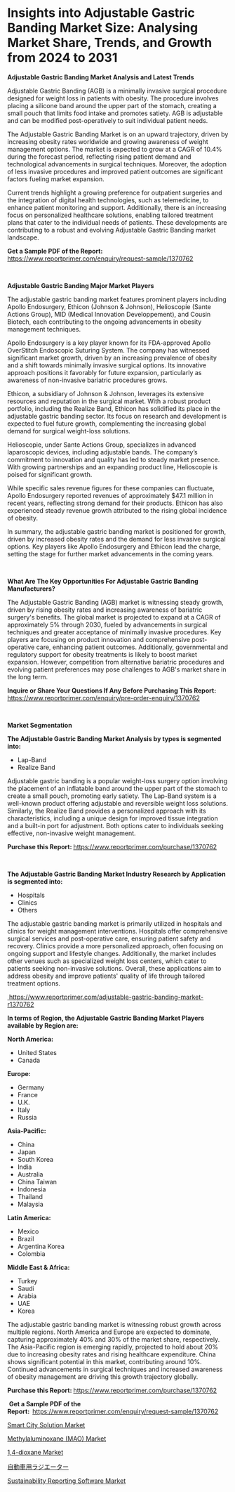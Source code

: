 <p><h1>Insights into Adjustable Gastric Banding Market Size: Analysing Market Share, Trends, and Growth from 2024 to 2031</h1></p><p><strong>Adjustable Gastric Banding Market Analysis and Latest Trends</strong></p>
<p><p>Adjustable Gastric Banding (AGB) is a minimally invasive surgical procedure designed for weight loss in patients with obesity. The procedure involves placing a silicone band around the upper part of the stomach, creating a small pouch that limits food intake and promotes satiety. AGB is adjustable and can be modified post-operatively to suit individual patient needs.</p><p>The Adjustable Gastric Banding Market is on an upward trajectory, driven by increasing obesity rates worldwide and growing awareness of weight management options. The market is expected to grow at a CAGR of 10.4% during the forecast period, reflecting rising patient demand and technological advancements in surgical techniques. Moreover, the adoption of less invasive procedures and improved patient outcomes are significant factors fueling market expansion.</p><p>Current trends highlight a growing preference for outpatient surgeries and the integration of digital health technologies, such as telemedicine, to enhance patient monitoring and support. Additionally, there is an increasing focus on personalized healthcare solutions, enabling tailored treatment plans that cater to the individual needs of patients. These developments are contributing to a robust and evolving Adjustable Gastric Banding market landscape.</p></p>
<p><strong>Get a Sample PDF of the Report:&nbsp;</strong> <a href="https://www.reportprimer.com/enquiry/request-sample/1370762">https://www.reportprimer.com/enquiry/request-sample/1370762</a></p>
<p>&nbsp;</p>
<p><strong>Adjustable Gastric Banding Major Market Players</strong></p>
<p><p>The adjustable gastric banding market features prominent players including Apollo Endosurgery, Ethicon (Johnson & Johnson), Helioscopie (Sante Actions Group), MID (Medical Innovation Developpement), and Cousin Biotech, each contributing to the ongoing advancements in obesity management techniques.</p><p>Apollo Endosurgery is a key player known for its FDA-approved Apollo OverStitch Endoscopic Suturing System. The company has witnessed significant market growth, driven by an increasing prevalence of obesity and a shift towards minimally invasive surgical options. Its innovative approach positions it favorably for future expansion, particularly as awareness of non-invasive bariatric procedures grows.</p><p>Ethicon, a subsidiary of Johnson & Johnson, leverages its extensive resources and reputation in the surgical market. With a robust product portfolio, including the Realize Band, Ethicon has solidified its place in the adjustable gastric banding sector. Its focus on research and development is expected to fuel future growth, complementing the increasing global demand for surgical weight-loss solutions.</p><p>Helioscopie, under Sante Actions Group, specializes in advanced laparoscopic devices, including adjustable bands. The company’s commitment to innovation and quality has led to steady market presence. With growing partnerships and an expanding product line, Helioscopie is poised for significant growth.</p><p>While specific sales revenue figures for these companies can fluctuate, Apollo Endosurgery reported revenues of approximately $47.1 million in recent years, reflecting strong demand for their products. Ethicon has also experienced steady revenue growth attributed to the rising global incidence of obesity.</p><p>In summary, the adjustable gastric banding market is positioned for growth, driven by increased obesity rates and the demand for less invasive surgical options. Key players like Apollo Endosurgery and Ethicon lead the charge, setting the stage for further market advancements in the coming years.</p></p>
<p>&nbsp;</p>
<p><strong>What Are The Key Opportunities For Adjustable Gastric Banding Manufacturers?</strong></p>
<p><p>The Adjustable Gastric Banding (AGB) market is witnessing steady growth, driven by rising obesity rates and increasing awareness of bariatric surgery's benefits. The global market is projected to expand at a CAGR of approximately 5% through 2030, fueled by advancements in surgical techniques and greater acceptance of minimally invasive procedures. Key players are focusing on product innovation and comprehensive post-operative care, enhancing patient outcomes. Additionally, governmental and regulatory support for obesity treatments is likely to boost market expansion. However, competition from alternative bariatric procedures and evolving patient preferences may pose challenges to AGB's market share in the long term.</p></p>
<p><strong>Inquire or Share Your Questions If Any Before Purchasing This Report:</strong> <a href="https://www.reportprimer.com/enquiry/pre-order-enquiry/1370762">https://www.reportprimer.com/enquiry/pre-order-enquiry/1370762</a></p>
<p>&nbsp;</p>
<p><strong>Market Segmentation</strong></p>
<p><strong>The Adjustable Gastric Banding Market Analysis by types is segmented into:</strong></p>
<p><ul><li>Lap-Band</li><li>Realize Band</li></ul></p>
<p><p>Adjustable gastric banding is a popular weight-loss surgery option involving the placement of an inflatable band around the upper part of the stomach to create a small pouch, promoting early satiety. The Lap-Band system is a well-known product offering adjustable and reversible weight loss solutions. Similarly, the Realize Band provides a personalized approach with its characteristics, including a unique design for improved tissue integration and a built-in port for adjustment. Both options cater to individuals seeking effective, non-invasive weight management.</p></p>
<p><strong>Purchase this Report:&nbsp;</strong><a href="https://www.reportprimer.com/purchase/1370762">https://www.reportprimer.com/purchase/1370762</a></p>
<p>&nbsp;</p>
<p><strong>The Adjustable Gastric Banding Market Industry Research by Application is segmented into:</strong></p>
<p><ul><li>Hospitals</li><li>Clinics</li><li>Others</li></ul></p>
<p><p>The adjustable gastric banding market is primarily utilized in hospitals and clinics for weight management interventions. Hospitals offer comprehensive surgical services and post-operative care, ensuring patient safety and recovery. Clinics provide a more personalized approach, often focusing on ongoing support and lifestyle changes. Additionally, the market includes other venues such as specialized weight loss centers, which cater to patients seeking non-invasive solutions. Overall, these applications aim to address obesity and improve patients' quality of life through tailored treatment options.</p></p>
<p><a href="https://www.reportprimer.com/adjustable-gastric-banding-market-r1370762">&nbsp;https://www.reportprimer.com/adjustable-gastric-banding-market-r1370762</a></p>
<p><strong>In terms of Region, the Adjustable Gastric Banding Market Players available by Region are:</strong></p>
<p>
    <p> <strong> North America: </strong>
        <ul>
            <li>United States</li>
            <li>Canada</li>
        </ul>
        </p> 
    <p> <strong> Europe: </strong>
        <ul>
            <li>Germany</li>
            <li>France</li>
            <li>U.K.</li>
            <li>Italy</li>
            <li>Russia</li>
        </ul>
        </p> 
    <p> <strong> Asia-Pacific: </strong>
        <ul>
            <li>China</li>
            <li>Japan</li>
            <li>South Korea</li>
            <li>India</li>
            <li>Australia</li>
            <li>China Taiwan</li>
            <li>Indonesia</li>
            <li>Thailand</li>
            <li>Malaysia</li>
        </ul>
        </p> 
    <p> <strong> Latin America: </strong>
        <ul>
            <li>Mexico</li>
            <li>Brazil</li>
            <li>Argentina Korea</li>
            <li>Colombia</li>
        </ul>
        </p> 
    <p> <strong> Middle East & Africa: </strong>
        <ul>
            <li>Turkey</li>
            <li>Saudi</li>
            <li>Arabia</li>
            <li>UAE</li>
            <li>Korea</li>
        </ul>
    </p>
    </p>
<p><p>The adjustable gastric banding market is witnessing robust growth across multiple regions. North America and Europe are expected to dominate, capturing approximately 40% and 30% of the market share, respectively. The Asia-Pacific region is emerging rapidly, projected to hold about 20% due to increasing obesity rates and rising healthcare expenditure. China shows significant potential in this market, contributing around 10%. Continued advancements in surgical techniques and increased awareness of obesity management are driving this growth trajectory globally.</p></p>
<p><strong>Purchase this Report: </strong><a href="https://www.reportprimer.com/purchase/1370762">https://www.reportprimer.com/purchase/1370762</a></p>
<p>&nbsp;<strong>Get a Sample PDF of the Report:&nbsp;&nbsp;</strong><a href="https://www.reportprimer.com/enquiry/request-sample/1370762">https://www.reportprimer.com/enquiry/request-sample/1370762</a></p>
<p><strong></strong></p>
<p><p><a href="https://www.linkedin.com/pulse/smart-city-solution-market-forecast-global-trends-analysis-from-onxif">Smart City Solution Market</a></p><p><a href="https://issuu.com/reportprime-2/docs/methylaluminoxane-mao-market-size-2_944320c2b6fd2a">Methylaluminoxane (MAO) Market</a></p><p><a href="https://medium.com/@arthuralety6767836754/1-4-dioxane-market-industry-landscape-growth-trajectories-and-global-markets-c33a31a00361?postPublishedType=repub">1,4-dioxane Market</a></p><p><a href="https://medium.com/@berryguann/%E8%87%AA%E5%8B%95%E8%BB%8A%E3%83%A9%E3%82%B8%E3%82%A8%E3%83%BC%E3%82%BF%E3%83%BC%E5%B8%82%E5%A0%B4-%E3%82%B0%E3%83%AD%E3%83%BC%E3%83%90%E3%83%AB%E5%B8%82%E5%A0%B4%E3%81%AE%E5%8B%95%E5%90%91%E3%81%A8%E5%B8%82%E5%A0%B4%E4%BA%88%E6%B8%AC-2024%E5%B9%B4-2031%E5%B9%B4-34459caa5fe7?postPublishedType=repub">自動車用ラジエーター</a></p><p><a href="https://www.linkedin.com/pulse/mapping-sustainability-reporting-software-market-trends-challenges-kbcvf">Sustainability Reporting Software Market</a></p></p>